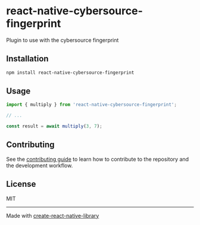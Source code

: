 # react-native-cybersource-fingerprint

Plugin to use with the cybersource fingerprint

## Installation

```sh
npm install react-native-cybersource-fingerprint
```

## Usage

```js
import { multiply } from 'react-native-cybersource-fingerprint';

// ...

const result = await multiply(3, 7);
```

## Contributing

See the [contributing guide](CONTRIBUTING.md) to learn how to contribute to the repository and the development workflow.

## License

MIT

---

Made with [create-react-native-library](https://github.com/callstack/react-native-builder-bob)
